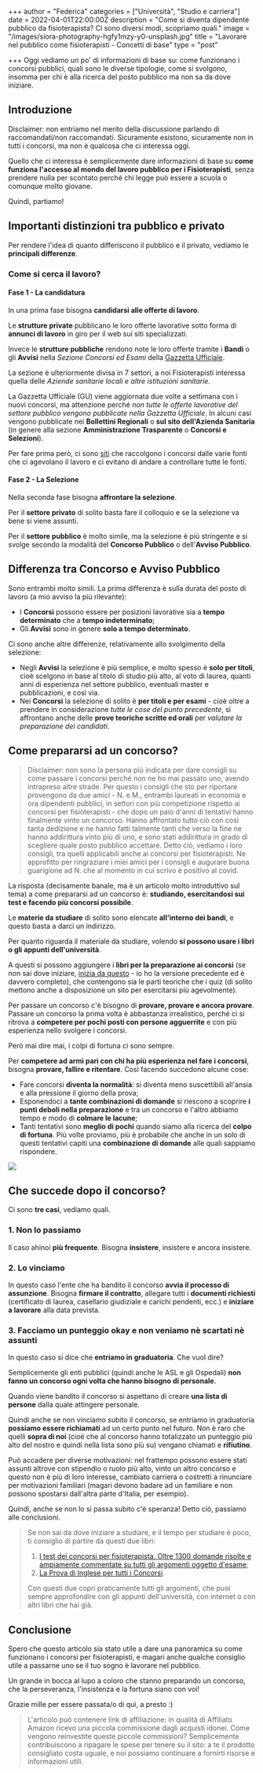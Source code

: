 +++
author = "Federica"
categories = ["Università", "Studio e carriera"]
date = 2022-04-01T22:00:00Z
description = "Come si diventa dipendente pubblico da fisioterapista? Ci sono diversi modi, scopriamo quali."
image = "/images/siora-photography-hgfy1mzy-y0-unsplash.jpg"
title = "Lavorare nel pubblico come fisioterapisti - Concetti di base"
type = "post"

+++
Oggi vediamo un po' di informazioni di base su: come funzionano i concorsi pubblici, quali sono le diverse tipologie, come si svolgono, insomma per chi è alla ricerca del posto pubblico ma non sa da dove iniziare.

## Introduzione

Disclaimer: non entriamo nel merito della discussione parlando di raccomandati/non raccomandati. Sicuramente esistono, sicuramente non in tutti i concorsi, ma non è qualcosa che ci interessa oggi.

Quello che ci interessa è semplicemente dare informazioni di base su **come funziona l'accesso al mondo del lavoro pubblico per i Fisioterapisti**, senza prendere nulla per scontato perché chi legge può essere a scuola o comunque molto giovane.

Quindi, partiamo!

## Importanti distinzioni tra pubblico e privato

Per rendere l'idea di quanto differiscono il pubblico e il privato, vediamo le **principali differenze**.

### Come si cerca il lavoro?

#### Fase 1 - La candidatura

In una prima fase bisogna **candidarsi alle offerte di lavoro**.

Le **strutture private** pubblicano le loro offerte lavorative sotto forma di **annunci di lavoro** in giro per il web sui siti specializzati.

Invece le **strutture pubbliche** rendono note le loro offerte tramite i **Bandi** o gli **Avvisi** nella _Sezione Concorsi ed Esami_ della [Gazzetta Ufficiale](https://www.gazzettaufficiale.it/ "Gazzetta Ufficiale - Archivio ").

La sezione è ulteriormente divisa in 7 settori, a noi Fisioterapisti interessa quella delle _Aziende sanitarie locali e altre istituzioni sanitarie._

La Gazzetta Ufficiale (GU) viene aggiornata due volte a settimana con i nuovi concorsi, ma attenzione perché _non tutte le offerte lavorative del settore pubblico vengono pubblicate nella Gazzetta Ufficiale_. In alcuni casi vengono pubblicate nei **Bollettini Regionali** o **sul sito dell'Azienda Sanitaria** (in genere alla sezione **Amministrazione Trasparente** o **Concorsi e Selezioni**).

Per fare prima però, ci sono [siti](https://www.concorsipubblici.com/concorsi-fisioterapista.htm "Concorsi per Fisioterapisti | ConcorsiPubblici.com") che raccolgono i concorsi dalle varie fonti che ci agevolano il lavoro e ci evitano di andare a controllare tutte le fonti.

#### Fase 2 - La Selezione

Nella seconda fase bisogna **affrontare la selezione**.

Per il **settore privato** di solito basta fare il colloquio e se la selezione va bene si viene assunti.

Per il **settore pubblico** è molto simile, ma la selezione è più stringente e si svolge secondo la modalità del **Concorso Pubblico** o dell'**Avviso Pubblico**.

## Differenza tra Concorso e Avviso Pubblico

Sono entrambi molto simili. La prima differenza è sulla durata del posto di lavoro (a mio avviso la più rilevante):

* I **Concorsi** possono essere per posizioni lavorative sia a **tempo determinato** che a **tempo indeterminato**;
* Gli **Avvisi** sono in genere **solo a tempo determinato**.

Ci sono anche altre differenze, relativamente allo svolgimento della selezione:

* Negli **Avvisi** la selezione è più semplice, e molto spesso è **solo per titoli**, cioè scelgono in base al titolo di studio più alto, al voto di laurea, quanti anni di esperienza nel settore pubblico, eventuali master e pubblicazioni, e così via.
* Nei **Concorsi** la selezione di solito è **per titoli e per esami** - cioè oltre a prendere in considerazione _tutte le cose del punto precedente_, si affrontano anche delle **prove teoriche scritte ed orali** per _valutare la preparazione dei candidati_.

## Come prepararsi ad un concorso?

> Disclaimer: non sono la persona più indicata per dare consigli su come passare i concorsi perché non ne ho mai passato uno, avendo intrapreso altre strade. Per questo i consigli che sto per riportare provengono da due amici - N. e M., entrambi laureati in economia e ora dipendenti pubblici, in settori con più competizione rispetto ai concorsi per fisioterapisti - che dopo un paio d'anni di tentativi hanno finalmente vinto un concorso. Hanno affrontato tutto ciò con così tanta dedizione e ne hanno fatti talmente tanti che verso la fine ne hanno addirittura vinto più di uno, e sono stati addirittura in grado di scegliere quale posto pubblico accettare. Detto ciò, vediamo i loro consigli, tra quelli applicabili anche ai concorsi per fisioterapisti. Ne approfitto per ringraziare i miei amici per i consigli e augurare buona guarigione ad N. che al momento in cui scrivo è positivo al covid.

La risposta (decisamente banale, ma è un articolo molto introduttivo sul tema) a come prepararsi ad un concorso è: **studiando, esercitandosi sui test e facendo più concorsi possibile**.

Le **materie da studiare** di solito sono elencate **all'interno dei bandi**, e questo basta a darci un indirizzo.

Per quanto riguarda il materiale da studiare, volendo **si possono usare i libri o gli appunti dell'università**.

A questi si possono aggiungere i **libri per la preparazione ai concorsi** (se non sai dove iniziare, [inizia da questo](https://amzn.to/3vyhFny "I test dei concorsi per fisioterapista. Oltre 1300 domande risolte e ampiamente commentate su tutti gli argomenti oggetto d'esame | Amazon.it") - io ho la versione precedente ed è davvero completo), che contengono sia le parti teoriche che i quiz (di solito mettono anche a disposizione un sito per esercitarsi più agevolmente).

Per passare un concorso c'è bisogno di **provare, provare e ancora provare**. Passare un concorso la prima volta è abbastanza irrealistico, perché ci si ritrova a **competere per pochi posti con persone agguerrite** e con più esperienza nello svolgere i concorsi.

Però mai dire mai, i colpi di fortuna ci sono sempre.

Per **competere ad armi pari con chi ha più esperienza nel fare i concorsi**, bisogna **provare, fallire e ritentare**. Così facendo succedono alcune cose:

* Fare concorsi **diventa la normalità**: si diventa meno suscettibili all'ansia e alla pressione il giorno della prova;
* Esponendoci a **tante combinazioni di domande** si riescono a scoprire **i punti deboli nella preparazione** e tra un concorso e l'altro abbiamo tempo e modo di **colmare le lacune**;
* Tanti tentativi sono **meglio di pochi** quando siamo alla ricerca del **colpo di fortuna**. Più volte proviamo, più è probabile che anche in un solo di questi tentativi capiti una **combinazione di domande** alle quali sappiamo rispondere.

![](/images/markus-winkler-8-x2_qetdlq-unsplash.jpg)

## Che succede dopo il concorso?

Ci sono **tre casi**, vediamo quali.

### 1. Non lo passiamo

Il caso ahinoi **più frequente**. Bisogna **insistere**, insistere e ancora insistere.

### 2. Lo vinciamo

In questo caso l'ente che ha bandito il concorso **avvia il processo di assunzione**. Bisogna **firmare il contratto**, allegare tutti i **documenti richiesti** (certificato di laurea, casellario giudiziale e carichi pendenti, ecc.) e **iniziare a lavorare** alla data prevista.

### 3. Facciamo un punteggio okay e non veniamo nè scartati nè assunti

In questo caso si dice che **entriamo in graduatoria**. Che vuol dire?

Semplicemente gli enti pubblici (quindi anche le ASL e gli Ospedali) **non fanno un concorso ogni volta che hanno bisogno di personale**.

Quando viene bandito il concorso si aspettano di creare **una lista di persone** dalla quale attingere personale.

Quindi anche se non vinciamo subito il concorso, se entriamo in graduatoria **possiamo essere richiamati** ad un certo punto nel futuro. Non è raro che quelli **sopra di noi** (cioè che al concorso hanno totalizzato un punteggio più alto del nostro e quindi nella lista sono più su) vengano chiamati e **rifiutino**.

Può accadere per diverse motivazioni: nel frattempo possono essere stati assunti altrove con stipendio o ruolo più alto, vinto un altro concorso e questo non è più di loro interesse, cambiato carriera o costretti a rinunciare per motivazioni familiari (magari devono badare ad un familiare e non possono spostarsi dall'altra parte d'Italia, per esempio).

Quindi, anche se non lo si passa subito c'è speranza! Detto ciò, passiamo alle conclusioni.

> Se non sai da dove iniziare a studiare, e il tempo per studiare è poco, ti consiglio di partire da questi due libri:
>
> 1. [I test dei concorsi per fisioterapista. Oltre 1300 domande risolte e ampiamente commentate su tutti gli argomenti oggetto d'esame](https://amzn.to/3WC4uhm "I test dei concorsi per fisioterapista. Oltre 1300 domande risolte e ampiamente commentate su tutti gli argomenti oggetto d'esame | Amazon.it");
> 2. [La Prova di Inglese per tutti i Concorsi](https://amzn.to/3WXhX35 "La Prova di Inglese per tutti i Concorsi | Amazon.it").
>
> Con questi due copri praticamente tutti gli argomenti, che puoi sempre approfondire con gli appunti dell'università, con internet o con altri libri che hai già.

## Conclusione

Spero che questo articolo sia stato utile a dare una panoramica su come funzionano i concorsi per fisioterapisti, e magari anche qualche consiglio utile a passarne uno se il tuo sogno è lavorare nel pubblico.

Un grande in bocca al lupo a coloro che stanno preparando un concorso, che la perseveranza, l'insistenza e la fortuna siano con voi!

Grazie mille per essere passata/o di qui, a presto :)

> L'articolo può contenere link di affiliazione: in qualità di Affiliato Amazon ricevo una piccola commissione dagli acquisti idonei. Come vengono reinvestite queste piccole commissioni? Semplicemente contribuiscono a ripagare le spese per tenere su il sito: a te il prodotto consigliato costa uguale, e noi possiamo continuare a fornirti risorse e informazioni utili.